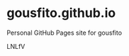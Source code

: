 # gousfito.github.io
Personal GitHub Pages site for gousfito

































LNLfV
